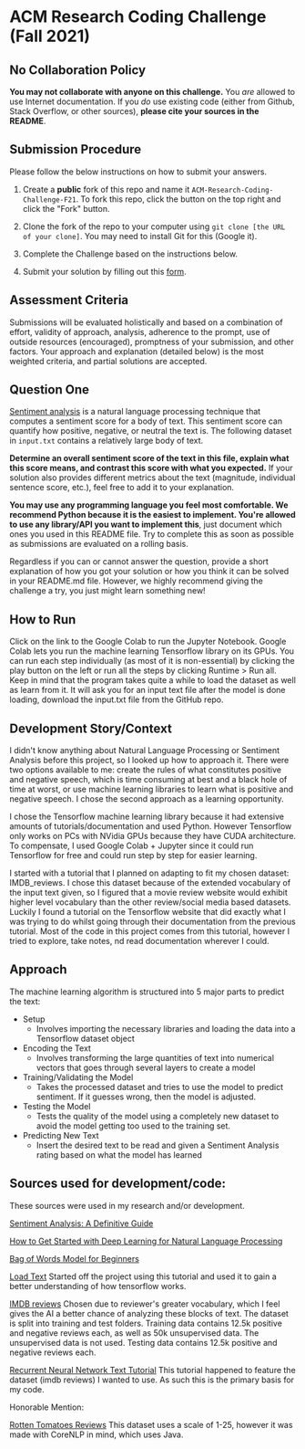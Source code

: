 # ACM Research Coding Challenge (Fall 2021)

## [](https://github.com/ACM-Research/Coding-Challenge-F21#no-collaboration-policy)No Collaboration Policy

**You may not collaborate with anyone on this challenge.**  You  _are_  allowed to use Internet documentation. If you  _do_  use existing code (either from Github, Stack Overflow, or other sources),  **please cite your sources in the README**.

## [](https://github.com/ACM-Research/Coding-Challenge-F21#submission-procedure)Submission Procedure

Please follow the below instructions on how to submit your answers.

1.  Create a  **public**  fork of this repo and name it  `ACM-Research-Coding-Challenge-F21`. To fork this repo, click the button on the top right and click the "Fork" button.

2.  Clone the fork of the repo to your computer using  `git clone [the URL of your clone]`. You may need to install Git for this (Google it).

3.  Complete the Challenge based on the instructions below.

4.  Submit your solution by filling out this [form](https://acmutd.typeform.com/to/zF1IcBGR).

## Assessment Criteria 

Submissions will be evaluated holistically and based on a combination of effort, validity of approach, analysis, adherence to the prompt, use of outside resources (encouraged), promptness of your submission, and other factors. Your approach and explanation (detailed below) is the most weighted criteria, and partial solutions are accepted. 

## [](https://github.com/ACM-Research/Coding-Challenge-S21#question-one)Question One

[Sentiment analysis](https://en.wikipedia.org/wiki/Sentiment_analysis) is a natural language processing technique that computes a sentiment score for a body of text. This sentiment score can quantify how positive, negative, or neutral the text is. The following dataset in  `input.txt`  contains a relatively large body of text.

**Determine an overall sentiment score of the text in this file, explain what this score means, and contrast this score with what you expected.**  If your solution also provides different metrics about the text (magnitude, individual sentence score, etc.), feel free to add it to your explanation.   

**You may use any programming language you feel most comfortable. We recommend Python because it is the easiest to implement. You're allowed to use any library/API you want to implement this**, just document which ones you used in this README file. Try to complete this as soon as possible as submissions are evaluated on a rolling basis.

Regardless if you can or cannot answer the question, provide a short explanation of how you got your solution or how you think it can be solved in your README.md file. However, we highly recommend giving the challenge a try, you just might learn something new!

## How to Run
Click on the link to the Google Colab to run the Jupyter Notebook. Google Colab lets you run the machine learning Tensorflow library on its GPUs. 
You can run each step individually (as most of it is non-essential) by clicking the play button on the left or run all the steps by clicking Runtime > Run all.
Keep in mind that the program takes quite a while to load the dataset as well as learn from it.
It will ask you for an input text file after the model is done loading, download the input.txt file from the GitHub repo.

## Development Story/Context
I didn't know anything about Natural Language Processing or Sentiment Analysis before this project, so I looked up how to approach it. 
There were two options available to me: create the rules of what constitutes positive and negative speech, which is time consuming at best and a black hole of time at worst,
or use machine learning libraries to learn what is positive and negative speech. I chose the second approach as a learning opportunity.

I chose the Tensorflow machine learning library because it had extensive amounts of tutorials/documentation and used Python. However Tensorflow only works on PCs with NVidia GPUs because they have CUDA architecture.
To compensate, I used Google Colab + Jupyter since it could run Tensorflow for free and could run step by step for easier learning.

I started with a tutorial that I planned on adapting to fit my chosen dataset: IMDB_reviews. I chose this dataset because of the extended vocabulary of the input text given, so I figured that a movie review website would exhibit higher level vocabulary than the other review/social media based datasets. 
Luckily I found a tutorial on the Tensorflow website that did exactly what I was trying to do whilst going through their documentation from the previous tutorial. Most of the code in this project comes from this tutorial, however I tried to explore, take notes, nd read documentation wherever I could.

## Approach
The machine learning algorithm is structured into 5 major parts to predict the text: 
*  Setup
   *  Involves importing the necessary libraries and loading the data into a Tensorflow dataset object 
*  Encoding the Text
   *  Involves transforming the large quantities of text into numerical vectors that goes through several layers to create a model
*  Training/Validating the Model
   *  Takes the processed dataset and tries to use the model to predict sentiment. If it guesses wrong, then the model is adjusted.
*  Testing the Model
   *  Tests the quality of the model using a completely new dataset to avoid the model getting too used to the training set.
*  Predicting New Text
   *  Insert the desired text to be read and given a Sentiment Analysis rating based on what the model has learned

## Sources used for development/code:
These sources were used in my research and/or development.

[Sentiment Analysis: A Definitive Guide](https://monkeylearn.com/sentiment-analysis/)

[How to Get Started with Deep Learning for Natural Language Processing](https://machinelearningmastery.com/crash-course-deep-learning-natural-language-processing/)

[Bag of Words Model for Beginners](https://www.kaggle.com/vipulgandhi/bag-of-words-model-for-beginners)

[Load Text](https://colab.research.google.com/github/tensorflow/docs/blob/master/site/en/tutorials/load_data/text.ipynb)
   Started off the project using this tutorial and used it to gain a better understanding of how tensorflow works.

[IMDB reviews](https://www.tensorflow.org/datasets/catalog/imdb_reviews)
   Chosen due to reviewer's greater vocabulary, which I feel gives the AI a better chance of analyzing these blocks of text.
   The dataset is split into training and test folders.
   Training data contains 12.5k positive and negative reviews each, as well as 50k unsupervised data. The unsupervised data is not used.
   Testing data contains 12.5k positive and negative reviews each.

[Recurrent Neural Network Text Tutorial](https://www.tensorflow.org/text/tutorials/text_classification_rnn)
   This tutorial happened to feature the dataset (imdb reviews) I wanted to use.
   As such this is the primary basis for my code.

Honorable Mention:

[Rotten Tomatoes Reviews](https://nlp.stanford.edu/sentiment/code.html)
   This dataset uses a scale of 1-25, however it was made with CoreNLP in mind, which uses Java.
